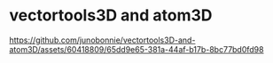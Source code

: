 # vectortools3D and atom3D
https://github.com/junobonnie/vectortools3D-and-atom3D/assets/60418809/65dd9e65-381a-44af-b17b-8bc77bd0fd98

